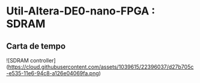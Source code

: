 # Util-Altera-DE0-nano-FPGA : SDRAM

## Carta de tempo

![SDRAM controller]
(https://cloud.githubusercontent.com/assets/1039615/22396037/d27b705c-e535-11e6-94c8-a126e04069fa.png)
